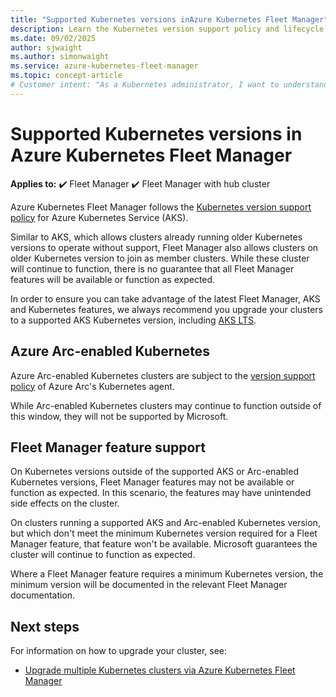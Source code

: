 ```yaml
---
title: "Supported Kubernetes versions inAzure Kubernetes Fleet Manager"
description: Learn the Kubernetes version support policy and lifecycle of clusters in Azure Kubernetes Fleet Manager.
ms.date: 09/02/2025
author: sjwaight
ms.author: simonwaight
ms.service: azure-kubernetes-fleet-manager
ms.topic: concept-article
# Customer intent: "As a Kubernetes administrator, I want to understand the supported Kubernetes version lifecycle in Azure Kubernetes Fleet Manager, so that I can ensure my clusters remain compliant, up-to-date and can use new features."
---
```


# Supported Kubernetes versions in Azure Kubernetes Fleet Manager

**Applies to:** :heavy_check_mark: Fleet Manager :heavy_check_mark: Fleet Manager with hub cluster

Azure Kubernetes Fleet Manager follows the [Kubernetes version support policy][aks-version-policy] for Azure Kubernetes Service (AKS).

Similar to AKS, which allows clusters already running older Kubernetes versions to operate without support, Fleet Manager also allows clusters on older Kubernetes version to join as member clusters. While these cluster will continue to function, there is no guarantee that all Fleet Manager features will be available or function as expected.

In order to ensure you can take advantage of the latest Fleet Manager, AKS and Kubernetes features, we always recommend you upgrade your clusters to a supported AKS Kubernetes version, including [AKS LTS][aks-version-policy-lts].

## Azure Arc-enabled Kubernetes

Azure Arc-enabled Kubernetes clusters are subject to the [version support policy][arc-version-policy] of Azure Arc's Kubernetes agent.

While Arc-enabled Kubernetes clusters may continue to function outside of this window, they will not be supported by Microsoft.

## Fleet Manager feature support

On Kubernetes versions outside of the supported AKS or Arc-enabled Kubernetes versions, Fleet Manager features may not be available or function as expected. In this scenario, the features may have unintended side effects on the cluster.

On clusters running a supported AKS and Arc-enabled Kubernetes version, but which don't meet the minimum Kubernetes version required for a Fleet Manager feature, that feature won't be available.  Microsoft guarantees the cluster will continue to function as expected.

Where a Fleet Manager feature requires a minimum Kubernetes version, the minimum version will be documented in the relevant Fleet Manager documentation.

## Next steps

For information on how to upgrade your cluster, see:
- [Upgrade multiple Kubernetes clusters via Azure Kubernetes Fleet Manager][fleet-multi-cluster-upgrade]

<!-- LINKS - Internal -->
[arc-version-policy]: /azure/azure-arc/kubernetes/agent-upgrade#version-support-policy
[aks-version-policy]: ../aks/supported-kubernetes-versions.md
[aks-version-policy-lts]: ../aks/supported-kubernetes-versions.md#long-term-support-lts
[fleet-multi-cluster-upgrade]: ./update-orchestration.md
